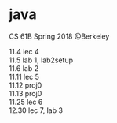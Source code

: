 # java
CS 61B Spring 2018 @Berkeley 

11.4 lec 4  
11.5 lab 1, lab2setup  
11.6 lab 2   
11.11 lec 5  
11.12 proj0  
11.13 proj0  
11.25 lec 6  
12.30 lec 7, lab 3  



